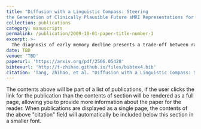 ```yaml
---
title: "Diffusion with a Linguistic Compass: Steering
the Generation of Clinically Plausible Future sMRI Representations for Early MCI Conversion Prediction."
collection: publications
category: manuscripts
permalink: /publication/2009-10-01-paper-title-number-1
excerpt: >-
  The diagnosis of early memory decline presents a trade-off between rapid, single-scan assessments that are inaccurate and accurate, multi-year longitudinal studies that delay crucial intervention. Our approach resolves this by leveraging a large language model (LLM) to steer a diffusion model, generating high-fidelity, time-series brain imaging data from a single scan. This process creates a self-improving data flywheel, where the synthetic data boosts diagnostic accuracy while simultaneously refining the LLM's generative capabilities.
date: TBD
venue: 'TBD'
paperurl: 'https://arxiv.org/pdf/2506.05428'
bibtexurl: 'http://t-zhihao.github.io/files/bibtex4.bib'
citation: 'Tang, Zhihao, et al. "Diffusion with a Linguistic Compass: Steering the Generation of Clinically Plausible Future sMRI Representations for Early MCI Conversion Prediction." arXiv preprint arXiv:2506.05428 (2025).'
---
```

The contents above will be part of a list of publications, if the user clicks the link for the publication than the contents of section will be rendered as a full page, allowing you to provide more information about the paper for the reader. When publications are displayed as a single page, the contents of the above "citation" field will automatically be included below this section in a smaller font.
